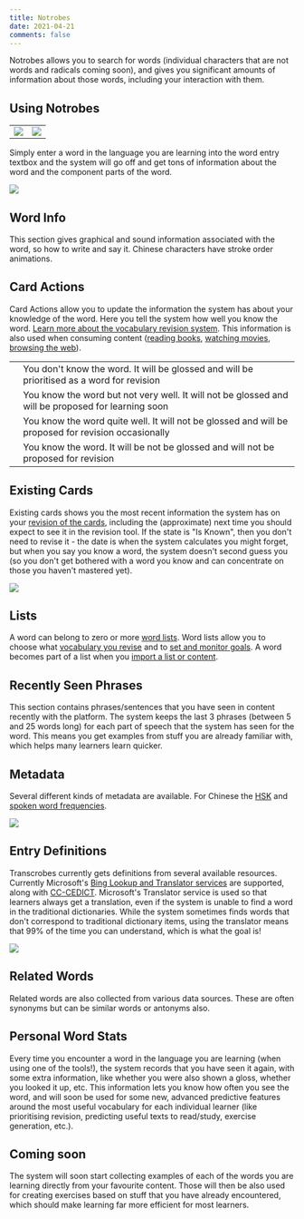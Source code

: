 ```yaml
---
title: Notrobes
date: 2021-04-21
comments: false
---
```


Notrobes allows you to search for words (individual characters that are not words and radicals coming soon), and gives you significant amounts of information about those words, including your interaction with them.

## Using Notrobes

<table>
<tr><td><img src="/img/notrobes/entry.png"/></td><td> <img src="/img/notrobes/hao.png"/></td></tr>
</table>

Simply enter a word in the language you are learning into the word entry textbox and the system will go off and get tons of information about the word and the component parts of the word.

<img src="/img/notrobes/hao1.png"/>

## Word Info
This section gives graphical and sound information associated with the word, so how to write and say it. Chinese characters have stroke order animations.

## Card Actions
Card Actions allow you to update the information the system has about your knowledge of the word. Here you tell the system how well you know the word. [Learn more about the vocabulary revision system](/page/software/learn/repetrobes). This information is also used when consuming content ([reading books](/page/software/learn/boocrobes), [watching movies](/page/software/learn/moocrobes), [browsing the web](/page/software/learn/brocrobes)).

<table>
<tr><td><i class="fas fa-frown fa-3x" style="color: blue"></i></td><td> You don't know the word. It will be glossed and will be prioritised as a word for revision</td></tr>
<tr><td><i class="fas fa-meh fa-3x" style="color: blue"></i></td><td>You know the word but not very well. It will not be glossed and will be proposed for learning soon</td></tr>
<tr><td><i class="fas fa-smile fa-3x" style="color: blue"></i></td><td>You know the word quite well. It will not be glossed and will be proposed for revision occasionally</td></tr>
<tr><td><i class="fas fa-check fa-3x" style="color: blue"></i></td><td>You know the word. It will be not be glossed and will not be proposed for revision</td></tr>
</table>

## Existing Cards
Existing cards shows you the most recent information the system has on your [revision of the cards](/page/software/learn/repetrobes), including the (approximate) next time you should expect to see it in the revision tool. If the state is "Is Known", then you don't need to revise it - the date is when the system calculates you might forget, but when you say you know a word, the system doesn't second guess you (so you don't get bothered with a word you know and can concentrate on those you haven't mastered yet).

<img src="/img/notrobes/hao2.png"/>

## Lists
A word can belong to zero or more [word lists](/page/software/configure/wordlists). Word lists allow you to choose what [vocabulary you revise](/page/software/learn/repetrobes) and to [set and monitor goals](/page/software/configure/goals). A word becomes part of a list when you [import a list or content](/page/software/configure/imports).

## Recently Seen Phrases
This section contains phrases/sentences that you have seen in content recently with the platform. The system keeps the last 3 phrases (between 5 and 25 words long) for each part of speech that the system has seen for the word. This means you get examples from stuff you are already familiar with, which helps many learners learn quicker.

## Metadata
Several different kinds of metadata are available. For Chinese the [HSK](https://en.wikipedia.org/wiki/Hanyu_Shuiping_Kaoshi) and [spoken word frequencies](https://www.ugent.be/pp/experimentele-psychologie/en/research/documents/subtlexch/overview.htm).

<img src="/img/notrobes/hao3.png"/>

## Entry Definitions

Transcrobes currently gets definitions from several available resources. Currently Microsoft's <a href="https://www.microsoft.com/en-us/translator/business/translator-api/">Bing Lookup and Translator services</a> are supported, along with <a href="https://cc-cedict.org/editor/editor.php">CC-CEDICT</a>. Microsoft's Translator service is used so that learners always get a translation, even if the system is unable to find a word in the traditional dictionaries. While the system sometimes finds words that don't correspond to traditional dictionary items, using the translator means that 99% of the time you can understand, which is what the goal is!

<img src="/img/notrobes/hao4.png"/>

## Related Words

Related words are also collected from various data sources. These are often synonyms but can be similar words or antonyms also.

## Personal Word Stats
Every time you encounter a word in the language you are learning (when using one of the tools!), the system records that you have seen it again, with some extra information, like whether you were also shown a gloss, whether you looked it up, etc. This information lets you know how often you see the word, and will soon be used for some new, advanced predictive features around the most useful vocabulary for each individual learner (like prioritising revision, predicting useful texts to read/study, exercise generation, etc.).

## Coming soon
The system will soon start collecting examples of each of the words you are learning directly from your favourite content. Those will then be also used for creating exercises based on stuff that you have already encountered, which should make learning far more efficient for most learners.
